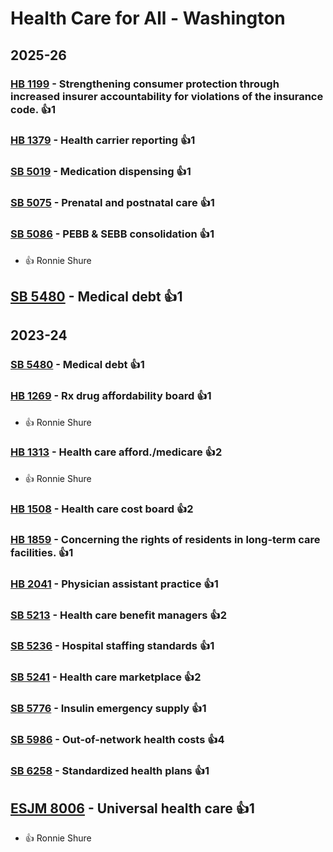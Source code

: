 # Health Care for All - Washington
## 2025-26

### [HB 1199](/bill/2025-26/hb/1199/) - Strengthening consumer protection through increased insurer accountability for violations of the insurance code. 👍1  

### [HB 1379](/bill/2025-26/hb/1379/) - Health carrier reporting 👍1  

### [SB 5019](/bill/2025-26/sb/5019/) - Medication dispensing 👍1  

### [SB 5075](/bill/2025-26/sb/5075/) - Prenatal and postnatal care 👍1  

### [SB 5086](/bill/2025-26/sb/5086/) - PEBB & SEBB consolidation 👍1  
* 👍 Ronnie Shure

## [SB 5480](/bill/2025-26/sb/5480/) - Medical debt 👍1  

## 2023-24

### [SB 5480](/bill/2023-24/sb/5480/) - Medical debt 👍1  

### [HB 1269](/bill/2023-24/hb/1269/) - Rx drug affordability board 👍1  
* 👍 Ronnie Shure

### [HB 1313](/bill/2023-24/hb/1313/) - Health care afford./medicare 👍2  
* 👍 Ronnie Shure

### [HB 1508](/bill/2023-24/hb/1508/) - Health care cost board 👍2  

### [HB 1859](/bill/2023-24/hb/1859/) - Concerning the rights of residents in long-term care facilities. 👍1  

### [HB 2041](/bill/2023-24/hb/2041/) - Physician assistant practice 👍1  

### [SB 5213](/bill/2023-24/sb/5213/) - Health care benefit managers 👍2  

### [SB 5236](/bill/2023-24/sb/5236/) - Hospital staffing standards 👍1  

### [SB 5241](/bill/2023-24/sb/5241/) - Health care marketplace 👍2  

### [SB 5776](/bill/2023-24/sb/5776/) - Insulin emergency supply 👍1  

### [SB 5986](/bill/2023-24/sb/5986/) - Out-of-network health costs 👍4  

### [SB 6258](/bill/2023-24/sb/6258/) - Standardized health plans 👍1  

## [ESJM 8006](/bill/2023-24/esjm/8006/) - Universal health care 👍1  
* 👍 Ronnie Shure

